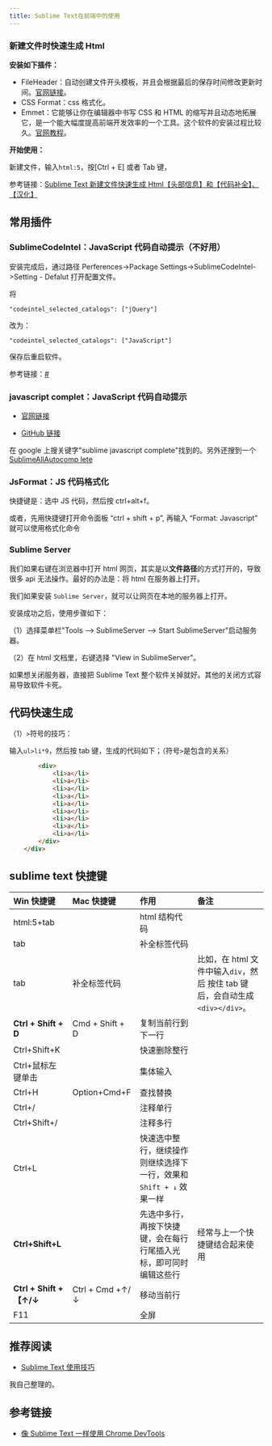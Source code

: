 ```yaml
---
title: Sublime Text在前端中的使用
---
```


### 新建文件时快速生成 Html

**安装如下插件：**

- FileHeader：自动创建文件开头模板，并且会根据最后的保存时间修改更新时间。[官网链接](https://github.com/shiyanhui/FileHeader)。
- CSS Format：css 格式化。
- Emmet：它能够让你在编辑器中书写 CSS 和 HTML 的缩写并且动态地拓展它，是一个能大幅度提高前端开发效率的一个工具。这个软件的安装过程比较久。[官网教程](http://docs.emmet.io/)。

**开始使用：**

新建文件，输入`html:5`，按[Ctrl + E] 或者 Tab 键，

参考链接：[Sublime Text 新建文件快速生成 Html【头部信息】和【代码补全】、【汉化】](http://www.jianshu.com/p/f44e91bf9dfb)

## 常用插件

### SublimeCodeIntel：JavaScript 代码自动提示（不好用）

安装完成后，通过路径 Perferences->Package Settings->SublimeCodeIntel->Setting - Defalut 打开配置文件。

将

```
"codeintel_selected_catalogs": ["jQuery"]

```

改为：

```
"codeintel_selected_catalogs": ["JavaScript"]
```

保存后重启软件。

参考链接：[#](http://blog.csdn.net/hehexiaoxia/article/details/54134756)

### javascript complet：JavaScript 代码自动提示

- [官网链接](https://packagecontrol.io/packages/JavaScript%20Completions)

- [GitHub 链接](https://github.com/pichillilorenzo/JavaScript-Completions)

在 google 上搜关键字"sublime javascript complete"找到的。另外还搜到一个[SublimeAllAutocomp lete](https://github.com/alienhard/SublimeAllAutocomplete)

### JsFormat：JS 代码格式化

快捷键是：选中 JS 代码，然后按 ctrl+alt+f。

或者，先用快捷键打开命令面板 “ctrl + shift + p”, 再输入 “Format: Javascript” 就可以使用格式化命令

### Sublime Server

我们如果右键在浏览器中打开 html 网页，其实是以**文件路径**的方式打开的，导致很多 api 无法操作。最好的办法是：将 html 在服务器上打开。

我们如果安装 `Sublime Server`，就可以让网页在本地的服务器上打开。

安装成功之后，使用步骤如下：

（1）选择菜单栏"Tools --> SublimeServer --> Start SublimeServer"启动服务器。

（2）在 html 文档里，右键选择 "View in SublimeServer"。

如果想关闭服务器，直接把 Sublime Text 整个软件关掉就好。其他的关闭方式容易导致软件卡死。

## 代码快速生成

（1）`>`符号的技巧：

输入`ul>li*9`，然后按 tab 键，生成的代码如下；（符号`>`是包含的关系）

```html
        <div>
            <li>a</li>
            <li>a</li>
            <li>a</li>
            <li>a</li>
            <li>a</li>
            <li>a</li>
            <li>a</li>
            <li>a</li>
            <li>a</li>
        </div>
    </div>
```

## sublime text 快捷键

| Win 快捷键              | Mac 快捷键      | 作用                                                                | 备注                                                                         |
| :---------------------- | :-------------- | :------------------------------------------------------------------ | :--------------------------------------------------------------------------- |
| html:5+tab              |                 | html 结构代码                                                       |                                                                              |
| tab                     |                 | 补全标签代码                                                        |                                                                              |
| tab                     | 补全标签代码    |                                                                     | 比如，在 html 文件中输入`div`，然后 按住 tab 键后，会自动生成`<div></div>`。 |  |
| **Ctrl + Shift + D**    | Cmd + Shift + D | 复制当前行到下一行                                                  |                                                                              |
| Ctrl+Shift+K            |                 | 快速删除整行                                                        |                                                                              |
| Ctrl+鼠标左键单击       |                 | 集体输入                                                            |                                                                              |
| Ctrl+H                  | Option+Cmd+F    | 查找替换                                                            |                                                                              |  |
| Ctrl+/                  |                 | 注释单行                                                            |                                                                              |
| Ctrl+Shift+/            |                 | 注释多行                                                            |                                                                              |
| Ctrl+L                  |                 | 快速选中整行，继续操作则继续选择下一行，效果和 `Shift + ↓` 效果一样 |                                                                              |
| **Ctrl+Shift+L**        |                 | 先选中多行，再按下快捷键，会在每行行尾插入光标，即可同时编辑这些行  | 经常与上一个快捷键结合起来使用                                               |
| **Ctrl + Shift +【↑/↓** | Ctrl + Cmd +↑/↓ | 移动当前行                                                          |                                                                              |
| F11                     |                 | 全屏                                                                |                                                                              |

## 推荐阅读

- [Sublime Text 使用技巧](https://github.com/smyhvae/tools/blob/master/01-%E4%B8%AA%E4%BA%BA%E6%95%B4%E7%90%86/Sublime%20Text%E4%BD%BF%E7%94%A8%E6%8A%80%E5%B7%A7.md)

我自己整理的。

## 参考链接

- [像 Sublime Text 一样使用 Chrome DevTools](https://chinagdg.org/2015/12/%E5%83%8F-sublime-text-%E4%B8%80%E6%A0%B7%E4%BD%BF%E7%94%A8-chrome-devtools/)
